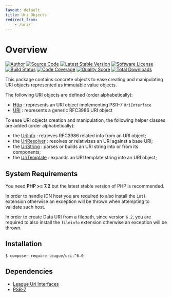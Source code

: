 ```yaml
---
layout: default
title: Uri Objects
redirect_from:
    - /uri/
---
```


Overview
=======

[![Author](//img.shields.io/badge/author-@nyamsprod-blue.svg?style=flat-square)](https://twitter.com/nyamsprod)
[![Source Code](//img.shields.io/badge/source-league/uri-blue.svg?style=flat-square)](https://github.com/thephpleague/uri)
[![Latest Stable Version](//img.shields.io/github/release/thephpleague/uri.svg?style=flat-square)](https://packagist.org/packages/league/uri)
[![Software License](//img.shields.io/badge/license-MIT-brightgreen.svg?style=flat-square)](LICENSE.md)<br>
[![Build Status](//img.shields.io/travis/thephpleague/uri/master.svg?style=flat-square)](https://travis-ci.org/thephpleague/uri)
[![Code Coverage](//img.shields.io/scrutinizer/coverage/g/thephpleague/csv.svg?style=flat-square)](https://scrutinizer-ci.com/g/thephpleague/uri/?branch=master)
[![Quality Score](//img.shields.io/scrutinizer/g/thephpleague/uri.svg?style=flat-square)](https://scrutinizer-ci.com/g/thephpleague/uri)
[![Total Downloads](//img.shields.io/packagist/dt/league/uri.svg?style=flat-square)](https://packagist.org/packages/league/uri)

This package contains concrete objects to ease creating and manipulating URI objects represented as immutable value objects. 

The following URI objects are defined (order alphabetically):

- [Http](/uri/6.0/psr7/) : represents an URI object implementing PSR-7 `UriInterface`
- [URI](/uri/6.0/rfc3986/) : represents a generic RFC3986 URI object

To ease URI objects creation and manipulation, the following helper classes are added (order alphabetically):

- the [UriInfo](/uri/6.0/info) : retrieves RFC3986 related info from an URI object;
- the [UriResolver](/uri/6.0/resolver-relativizer) : resolves or relativizes an URI against a base URI;
- the [UriString](/uri/6.0/parser-builder) : parses or builds an URI string into or from its components;
- the [UriTemplate](/uri/6.0/uri-template) : expands an URI template string into an URI object;

System Requirements
-------

You need **PHP >= 7.2** but the latest stable version of PHP is recommended.

In order to handle IDN host you are required to also install the `intl` extension otherwise an exception will be thrown when attempting to validate such host.

In order to create Data URI from a filepath, since version `6.2`, you are required to also install the `fileinfo` extension otherwise an exception will be thrown.

Installation
--------

~~~
$ composer require league/uri:^6.0
~~~

Dependencies
-------

- [League Uri Interfaces](https://github.com/thephpleague/uri-interfaces)
- [PSR-7](http://www.php-fig.org/psr/psr-7/)
